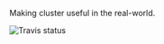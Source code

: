 Making cluster useful in the real-world.

![Travis status](https://secure.travis-ci.org/ql-io/cluster2.png)
